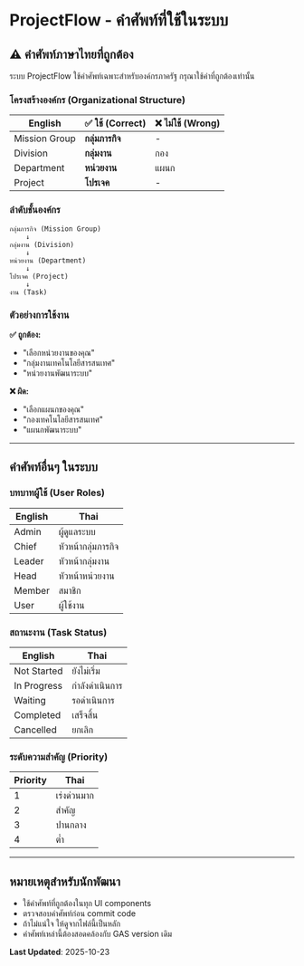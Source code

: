 # ProjectFlow - คำศัพท์ที่ใช้ในระบบ

## ⚠️ คำศัพท์ภาษาไทยที่ถูกต้อง

ระบบ ProjectFlow ใช้คำศัพท์เฉพาะสำหรับองค์กรภาครัฐ กรุณาใช้คำที่ถูกต้องเท่านั้น

### โครงสร้างองค์กร (Organizational Structure)

| English | ✅ ใช้ (Correct) | ❌ ไม่ใช้ (Wrong) |
|---------|-----------------|------------------|
| Mission Group | **กลุ่มภารกิจ** | - |
| Division | **กลุ่มงาน** | กอง |
| Department | **หน่วยงาน** | แผนก |
| Project | **โปรเจค** | - |

### ลำดับชั้นองค์กร

```
กลุ่มภารกิจ (Mission Group)
    ↓
กลุ่มงาน (Division)
    ↓
หน่วยงาน (Department)
    ↓
โปรเจค (Project)
    ↓
งาน (Task)
```

### ตัวอย่างการใช้งาน

**✅ ถูกต้อง:**
- "เลือกหน่วยงานของคุณ"
- "กลุ่มงานเทคโนโลยีสารสนเทศ"
- "หน่วยงานพัฒนาระบบ"

**❌ ผิด:**
- "เลือกแผนกของคุณ"
- "กองเทคโนโลยีสารสนเทศ"
- "แผนกพัฒนาระบบ"

---

## คำศัพท์อื่นๆ ในระบบ

### บทบาทผู้ใช้ (User Roles)

| English | Thai |
|---------|------|
| Admin | ผู้ดูแลระบบ |
| Chief | หัวหน้ากลุ่มภารกิจ |
| Leader | หัวหน้ากลุ่มงาน |
| Head | หัวหน้าหน่วยงาน |
| Member | สมาชิก |
| User | ผู้ใช้งาน |

### สถานะงาน (Task Status)

| English | Thai |
|---------|------|
| Not Started | ยังไม่เริ่ม |
| In Progress | กำลังดำเนินการ |
| Waiting | รอดำเนินการ |
| Completed | เสร็จสิ้น |
| Cancelled | ยกเลิก |

### ระดับความสำคัญ (Priority)

| Priority | Thai |
|----------|------|
| 1 | เร่งด่วนมาก |
| 2 | สำคัญ |
| 3 | ปานกลาง |
| 4 | ต่ำ |

---

## หมายเหตุสำหรับนักพัฒนา

- ใช้คำศัพท์ที่ถูกต้องในทุก UI components
- ตรวจสอบคำศัพท์ก่อน commit code
- ถ้าไม่แน่ใจ ให้ดูจากไฟล์นี้เป็นหลัก
- คำศัพท์เหล่านี้ต้องสอดคล้องกับ GAS version เดิม

**Last Updated**: 2025-10-23
